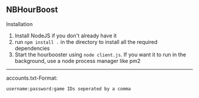 ## NBHourBoost

Installation
1. Install NodeJS if you don't already have it
2. run `npm install .` in the directory to install all the required dependencies
3. Start the hourbooster using `node client.js`. If you want it to run in the background, use a node process manager like pm2

---

accounts.txt-Format:

`username:password:game IDs seperated by a comma`
